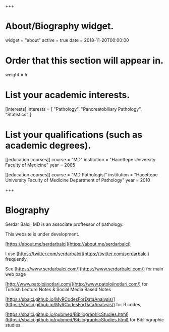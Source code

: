 +++
# About/Biography widget.
widget = "about"
active = true
date = 2018-11-20T00:00:00

# Order that this section will appear in.
weight = 5

# List your academic interests.
[interests]
  interests = [
    "Pathology",
    "Pancreatobiliary Pathology",
    "Statistics"
  ]

# List your qualifications (such as academic degrees).
[[education.courses]]
  course = "MD"
  institution = "Hacettepe University Faculty of Medicine"
  year = 2005

[[education.courses]]
  course = "MD Pathologist"
  institution = "Hacettepe University Faculty of Medicine Department of Pathology"
  year = 2010


+++

# Biography

Serdar Balci, MD is an associate proffessor of pathology.

This website is under development.

[https://about.me/serdarbalci](https://about.me/serdarbalci)

I use [https://twitter.com/serdarbalci](https://twitter.com/serdarbalci) frequently.

See [https://www.serdarbalci.com/](https://www.serdarbalci.com/) for main web page

[http://www.patolojinotlari.com/](http://www.patolojinotlari.com/) for Turkish Lecture Notes & Social Media Based Notes

[https://sbalci.github.io/MyRCodesForDataAnalysis/](https://sbalci.github.io/MyRCodesForDataAnalysis/) for R codes,

[https://sbalci.github.io/pubmed/BibliographicStudies.html](https://sbalci.github.io/pubmed/BibliographicStudies.html) for Bibliographic studies.


